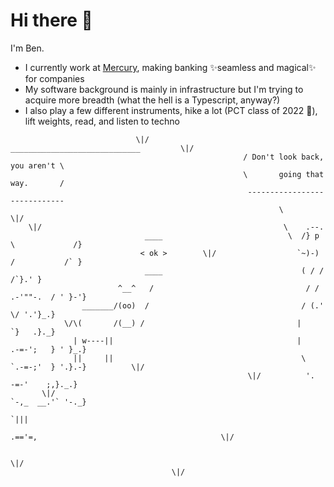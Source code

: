 # Hi there 👋

I'm Ben.

* I currently work at [Mercury](https://mercury.com/), making banking ✨seamless and magical✨ for companies
* My software background is mainly in infrastructure but I'm trying to acquire more breadth (what the hell is a Typescript, anyway?)
* I also play a few different instruments, hike a lot (PCT class of 2022 🌱), lift weights, read, and listen to techno

```                                      
                            \|/                      _____________________________         \|/
                                                    / Don't look back, you aren't \
                                                    \       going that way.       /
                                                     -----------------------------
                                                            \                                             \|/
    \|/                                                      \    .--.
                              ____                            \  /} p \             /}
                             < ok >        \|/                  `~)-) /           /` }
                              ____                               ( / /          /`}.' }
                        ^__^   /                                  / / .-'""-.  / ' }-'}
                _______/(oo)  /                                  / (.'       \/ '.'}_.}
            \/\(       /(__) /                                  |            `}   .}._}
              | w----||                                         |     .-=-';   } ' }_.}
              ||     ||                                          \    `.-=-;'  } '.}.-}          \|/
                                                     \|/          '.   -=-'    ;,}._.}
       \|/                                                          `-,_  __.'` '-._}
                                                                        `|||
                                                                       .=='=,                                         \|/

                                                                                                      \|/
                                    \|/

```
